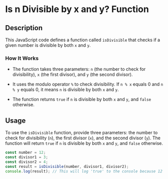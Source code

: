 # Is n Divisible by x and y? Function

## Description

This JavaScript code defines a function called `isDivisible` that checks if a given number is divisible by both `x` and `y`.

### How It Works

- The function takes three parameters: `n` (the number to check for divisibility), `x` (the first divisor), and `y` (the second divisor).

- It uses the modulo operator `%` to check divisibility. If `n % x` equals 0 and `n % y` equals 0, it means `n` is divisible by both `x` and `y`.

- The function returns `true` if `n` is divisible by both `x` and `y`, and `false` otherwise.

## Usage

To use the `isDivisible` function, provide three parameters: the number to check for divisibility (`n`), the first divisor (`x`), and the second divisor (`y`). The function will return `true` if `n` is divisible by both `x` and `y`, and `false` otherwise.

```javascript
const number = 12;
const divisor1 = 3;
const divisor2 = 4;
const result = isDivisible(number, divisor1, divisor2);
console.log(result); // This will log 'true' to the console because 12 is divisible by both 3 and 4.
